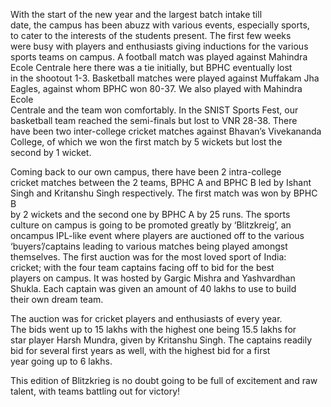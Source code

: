 <p><!-- wp:paragraph --></p>
<p>With the start of the new year and the largest batch intake till<br />
date, the campus has been abuzz with various events, especially sports,<br />
to cater to the interests of the students present. The first few weeks<br />
were busy with players and enthusiasts giving inductions for the various<br />
 sports teams on campus. A football match was played against Mahindra<br />
Ecole Centrale here there was a tie initially, but BPHC eventually lost<br />
in the shootout 1-3. Basketball matches were played against Muffakam Jha<br />
 Eagles, against whom BPHC won 80-37. We also played with Mahindra Ecole<br />
 Centrale and the team won comfortably. In the SNIST Sports Fest, our<br />
basketball team reached the semi-finals but lost to VNR 28-38. There<br />
have been two inter-college cricket matches against Bhavan’s Vivekananda<br />
 College, of which we won the first match by 5 wickets but lost the<br />
second by 1 wicket.</p>
<p><!-- /wp:paragraph --></p>
<p><!-- wp:paragraph --></p>
<p>Coming back to our own campus, there have been 2 intra-college<br />
cricket matches between the 2 teams, BPHC A and BPHC B led by Ishant<br />
Singh and Kritanshu Singh respectively. The first match was won by BPHC B<br />
 by 2 wickets and the second one by BPHC A by 25 runs. The sports<br />
culture on campus is going to be promoted greatly by ‘Blitzkreig’, an<br />
oncampus IPL-like event where players are auctioned off to the various<br />
‘buyers’/captains leading to various matches being played amongst<br />
themselves. The first auction was for the most loved sport of India:<br />
cricket; with the four team captains facing off to bid for the best<br />
players on campus. It was hosted by Gargic Mishra and Yashvardhan<br />
Shukla. Each captain was given an amount of 40 lakhs to use to build<br />
their own dream team.</p>
<p><!-- /wp:paragraph --></p>
<p><!-- wp:paragraph --></p>
<p>The auction was for cricket players and enthusiasts of every year.<br />
The bids went up to 15 lakhs with the highest one being 15.5 lakhs for<br />
star player Harsh Mundra, given by Kritanshu Singh. The captains readily<br />
 bid for several first years as well, with the highest bid for a first<br />
year going up to 6 lakhs.</p>
<p><!-- /wp:paragraph --></p>
<p><!-- wp:paragraph --></p>
<p>This edition of Blitzkrieg is no doubt going to be full of excitement and raw talent, with teams battling out for victory!</p>
<p><!-- /wp:paragraph --></p>
